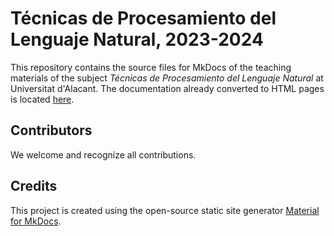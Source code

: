 # Técnicas de Procesamiento del Lenguaje Natural, 2023-2024

This repository contains the source files for MkDocs of the teaching materials of the subject _Técnicas de Procesamiento del Lenguaje Natural_ at Universitat d'Alacant. The documentation already converted to HTML pages is located [here](https://jaspock.github.io/tpln2324).

## Contributors

We welcome and recognize all contributions.

## Credits

This project is created using the open-source static site generator [Material for MkDocs](https://squidfunk.github.io/mkdocs-material/).
